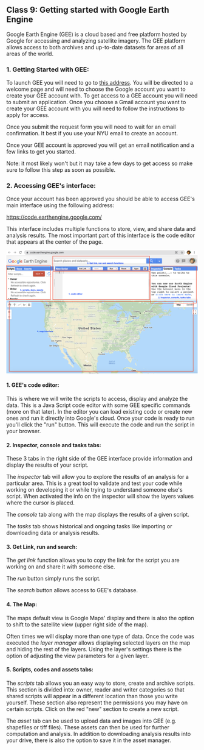 ## Class 9: Getting started  with Google Earth Engine

Google Earth Engine (GEE) is a cloud based and free platform hosted by Google for accessing and analyzing satellite imagery. The GEE platform allows access to both archives and up-to-date datasets for areas of all areas of the world.

### 1. Getting Started with GEE:
To launch GEE you will need to go to [this address](https://signup.earthengine.google.com/). You will be directed to a welcome page and will need to choose the Google account you want to create your GEE account with. To get access to a GEE account you will need to submit an application. Once you choose a Gmail account you want to create your GEE account with you will need to follow the instructions to apply for access.

Once you submit the request form you will need to wait for an email confirmation. It best if you use your NYU email to create an account.

Once your GEE account is approved you will get an email notification and a few links to get you started.

Note: it most likely won't but it may take a few days to get access so make sure to follow this step as soon as possible.

### 2. Accessing GEE's interface:

Once your account has been approved you should be able to access GEE's main interface using the following address:

https://code.earthengine.google.com/

 This interface includes multiple functions to store, view, and share data and analysis results. The most important part of this interface is the code editor that appears at the center of the page.

 ![GEE Interface](https://github.com/avigailvantu/UDM2021/blob/main/class9/GEEinterface.png)

 #### 1. GEE's code editor:
 This is where we will write the scripts to access, display and analyze the data. This is a Java Script code editor with some GEE specific commands (more on that later). In the editor you can load existing code or create new ones and run it directly into Google's cloud. Once your code is ready to run you'll click the "run" button. This will execute the code and run the script in your browser.

   #### 2. Inspector, console and tasks tabs:

   These 3 tabs in the right side of the GEE interface provide information and display the results of your script.

   The *inspector* tab will allow you to explore the results of an analysis for a particular area. This is a great tool to validate and test your code while working on developing it or while trying to understand someone else's script. When activated the info on the inspector will show the layers values where the cursor is placed.  

   The *console* tab along with the map displays the results of a given script.

   The *tasks* tab shows historical and ongoing tasks like importing or downloading data or analysis results.

  #### 3. Get Link, run and search:

  The *get link* function allows you to copy the link for the script you are working on and share it with someone else.  

  The *run* button simply runs the script.

  The *search* button allows access to GEE's database.

  #### 4. The Map:
  The maps default view is Google Maps' display and there is also the option to shift to the satellite view (upper right side of the map).

  Often times we will display more than one type of data. Once the code was executed the *layer manager* allows displaying selected layers on the map and hiding the rest of the layers. Using the layer's settings there is the option of adjusting the view parameters for a given layer.  

  #### 5. Scripts, codes and assets tabs:
  The *scripts* tab allows you an easy way to store, create and archive scripts. This section is divided into: owner, reader and writer categories so that shared scripts will appear in a different location than those you write yourself. These section also represent the permissions you may have on certain scripts. Click on the red "new" section to create a new script.

  The *asset* tab can be used to upload data and images into GEE (e.g. shapefiles or tiff files). These assets can then be used for further computation and analysis. In addition to downloading analysis results into your drive, there is also the option to save it in the asset manager.
